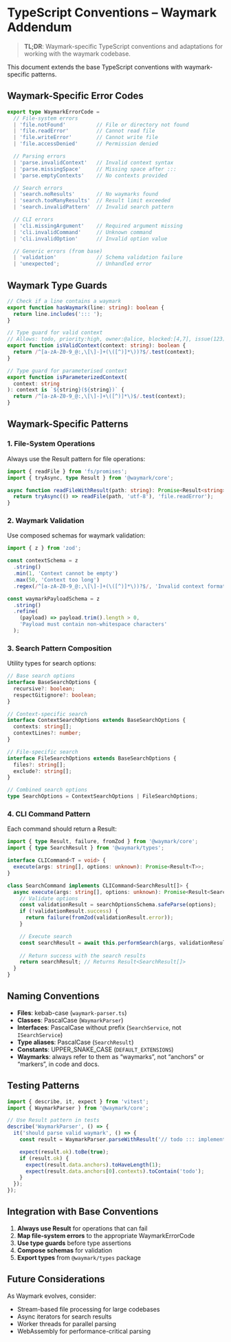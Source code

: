 # TypeScript Conventions – Waymark Addendum

> **TL;DR**: Waymark-specific TypeScript conventions and adaptations for working with the waymark codebase.

This document extends the base TypeScript conventions with waymark-specific patterns.

## Waymark-Specific Error Codes

```typescript
export type WaymarkErrorCode =
  // File-system errors
  | 'file.notFound'          // File or directory not found
  | 'file.readError'         // Cannot read file
  | 'file.writeError'        // Cannot write file
  | 'file.accessDenied'      // Permission denied

  // Parsing errors
  | 'parse.invalidContext'   // Invalid context syntax
  | 'parse.missingSpace'     // Missing space after :::
  | 'parse.emptyContexts'    // No contexts provided

  // Search errors
  | 'search.noResults'       // No waymarks found
  | 'search.tooManyResults'  // Result limit exceeded
  | 'search.invalidPattern'  // Invalid search pattern

  // CLI errors
  | 'cli.missingArgument'    // Required argument missing
  | 'cli.invalidCommand'     // Unknown command
  | 'cli.invalidOption'      // Invalid option value

  // Generic errors (from base)
  | 'validation'             // Schema validation failure
  | 'unexpected';            // Unhandled error
```

## Waymark Type Guards

```typescript
// Check if a line contains a waymark
export function hasWaymark(line: string): boolean {
  return line.includes('::: ');
}

// Type guard for valid context
// Allows: todo, priority:high, owner:@alice, blocked:[4,7], issue(123)
export function isValidContext(context: string): boolean {
  return /^[a-zA-Z0-9_@:,\[\]-]+(\([^)]*\))?$/.test(context);
}

// Type guard for parameterised context
export function isParameterizedContext(
  context: string
): context is `${string}(${string})` {
  return /^[a-zA-Z0-9_@:,\[\]-]+\([^)]*\)$/.test(context);
}
```

## Waymark-Specific Patterns

### 1. File-System Operations

Always use the Result pattern for file operations:

```typescript
import { readFile } from 'fs/promises';
import { tryAsync, type Result } from '@waymark/core';

async function readFileWithResult(path: string): Promise<Result<string>> {
  return tryAsync(() => readFile(path, 'utf-8'), 'file.readError');
}
```

### 2. Waymark Validation

Use composed schemas for waymark validation:

```typescript
import { z } from 'zod';

const contextSchema = z
  .string()
  .min(1, 'Context cannot be empty')
  .max(50, 'Context too long')
  .regex(/^[a-zA-Z0-9_@:,\[\]-]+(\([^)]*\))?$/, 'Invalid context format');

const waymarkPayloadSchema = z
  .string()
  .refine(
    (payload) => payload.trim().length > 0,
    'Payload must contain non-whitespace characters'
  );
```

### 3. Search Pattern Composition

Utility types for search options:

```typescript
// Base search options
interface BaseSearchOptions {
  recursive?: boolean;
  respectGitignore?: boolean;
}

// Context-specific search
interface ContextSearchOptions extends BaseSearchOptions {
  contexts: string[];
  contextLines?: number;
}

// File-specific search
interface FileSearchOptions extends BaseSearchOptions {
  files?: string[];
  exclude?: string[];
}

// Combined search options
type SearchOptions = ContextSearchOptions | FileSearchOptions;
```

### 4. CLI Command Pattern

Each command should return a Result:

```typescript
import { type Result, failure, fromZod } from '@waymark/core';
import { type SearchResult } from '@waymark/types';

interface CLICommand<T = void> {
  execute(args: string[], options: unknown): Promise<Result<T>>;
}

class SearchCommand implements CLICommand<SearchResult[]> {
  async execute(args: string[], options: unknown): Promise<Result<SearchResult[]>> {
    // Validate options
    const validationResult = searchOptionsSchema.safeParse(options);
    if (!validationResult.success) {
      return failure(fromZod(validationResult.error));
    }

    // Execute search
    const searchResult = await this.performSearch(args, validationResult.data);
    
    // Return success with the search results
    return searchResult; // Returns Result<SearchResult[]>
  }
}
```

## Naming Conventions

- **Files**: kebab-case (`waymark-parser.ts`)
- **Classes**: PascalCase (`WaymarkParser`)
- **Interfaces**: PascalCase without prefix (`SearchService`, not `ISearchService`)
- **Type aliases**: PascalCase (`SearchResult`)
- **Constants**: UPPER_SNAKE_CASE (`DEFAULT_EXTENSIONS`)
- **Waymarks**: always refer to them as “waymarks”, not “anchors” or “markers”, in code and docs.

## Testing Patterns

```typescript
import { describe, it, expect } from 'vitest';
import { WaymarkParser } from '@waymark/core';

// Use Result pattern in tests
describe('WaymarkParser', () => {
  it('should parse valid waymark', () => {
    const result = WaymarkParser.parseWithResult('// todo ::: implement');

    expect(result.ok).toBe(true);
    if (result.ok) {
      expect(result.data.anchors).toHaveLength(1);
      expect(result.data.anchors[0].contexts).toContain('todo');
    }
  });
});
```

## Integration with Base Conventions

1. **Always use Result<T>** for operations that can fail  
2. **Map file-system errors** to the appropriate WaymarkErrorCode  
3. **Use type guards** before type assertions  
4. **Compose schemas** for validation  
5. **Export types** from `@waymark/types` package  

## Future Considerations

As Waymark evolves, consider:

- Stream-based file processing for large codebases  
- Async iterators for search results  
- Worker threads for parallel parsing  
- WebAssembly for performance-critical parsing